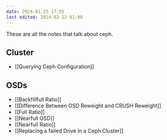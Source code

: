 ```yaml
---
date: 2024-01-25 17:55
last edited: 2024-02-12 01:08
---
```

These are all the notes that talk about ceph.

## Cluster

- [[Querying Ceph Configuration]]
## OSDs

- [[Backfillfull Ratio]]
- [[Difference Between OSD Reweight and CRUSH Reweight]]
- [[Full Ratio]]
- [[Nearfull OSD]]
- [[Nearfull Ratio]]
- [[Replacing a failed Drive in a Ceph Cluster]]